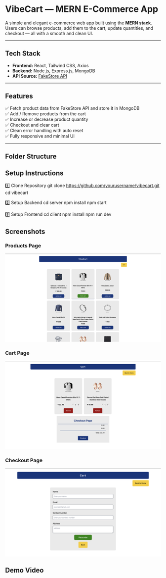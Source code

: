 # VibeCart — MERN E-Commerce App  

A simple and elegant e-commerce web app built using the **MERN stack**.  
Users can browse products, add them to the cart, update quantities, and checkout — all with a smooth and clean UI.

---

## Tech Stack
- **Frontend:** React, Tailwind CSS, Axios  
- **Backend:** Node.js, Express.js, MongoDB  
- **API Source:** [FakeStore API](https://fakestoreapi.com/) 

---

## Features
✅ Fetch product data from FakeStore API and store it in MongoDB  
✅ Add / Remove products from the cart  
✅ Increase or decrease product quantity  
✅ Checkout and clear cart  
✅ Clean error handling with auto reset  
✅ Fully responsive and minimal UI  

---

## Folder Structure

##  Setup Instructions
1️⃣ Clone Repository
git clone https://github.com/yourusername/vibecart.git
cd vibecart

2️⃣ Setup Backend
cd server
npm install
npm start

3️⃣ Setup Frontend
cd client
npm install
npm run dev


## Screenshots

### Products Page
![Products Page](./assets/products.png)

### Cart Page
![Cart Page](./assets/cart.png)

### Checkout Page
![Checkout Page](./assets/chekoutDetails.png)


##  Demo Video
